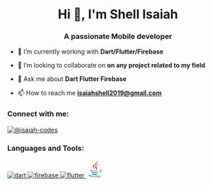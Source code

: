 <h1 align="center">Hi 👋, I'm Shell Isaiah</h1>
<h3 align="center">A passionate Mobile developer</h3>

- 🌱 I’m currently working with **Dart/Flutter/Firebase**

- 👯 I’m looking to collaborate on **on any project related to my field**

- 💬 Ask me about **Dart Flutter Firebase**

- 📫 How to reach me **isaiahshell2019@gmail.com**

<h3 align="left">Connect with me:</h3>
<p align="left">
<a href="https://twitter.com/@isaiah-codes" target="blank"><img align="center" src="https://raw.githubusercontent.com/rahuldkjain/github-profile-readme-generator/master/src/images/icons/Social/twitter.svg" alt="@isaiah-codes" height="30" width="40" /></a>
</p>

<h3 align="left">Languages and Tools:</h3>
<p align="left"> <a href="https://dart.dev" target="_blank" rel="noreferrer"> <img src="https://www.vectorlogo.zone/logos/dartlang/dartlang-icon.svg" alt="dart" width="40" height="40"/> </a> <a href="https://firebase.google.com/" target="_blank" rel="noreferrer"> <img src="https://www.vectorlogo.zone/logos/firebase/firebase-icon.svg" alt="firebase" width="40" height="40"/> </a> <a href="https://flutter.dev" target="_blank" rel="noreferrer"> <img src="https://www.vectorlogo.zone/logos/flutterio/flutterio-icon.svg" alt="flutter" width="40" height="40"/> </a> <a href="https://www.java.com" target="_blank" rel="noreferrer"> <img src="https://raw.githubusercontent.com/devicons/devicon/master/icons/java/java-original.svg" alt="java" width="40" height="40"/> </a> </p>
